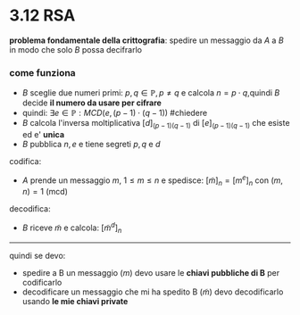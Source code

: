 # 3.12 RSA
**problema fondamentale della crittografia**: spedire un messaggio da $A$ a $B$ in modo che solo $B$ possa decifrarlo

### come funziona
* $B$ sceglie due numeri primi: $p,q \in \mathbb P, p\neq q$ e calcola $n=p \cdot q$,quindi $B$ decide **il numero da usare per cifrare**
* quindi: $\exists e \in \mathbb P: MCD(e,(p-1)\cdot(q-1))$  #chiedere
* $B$ calcola l'inversa moltiplicativa $[d]_{(p-1)(q-1)}$ di $[e]_{(p-1)(q-1)}$ che esiste ed e' **unica**
* $B$ pubblica $n,e$ e tiene segreti $p,q \text{ e } d$

codifica:
* $A$ prende un messaggio $m$, $1\leq m\leq n$ e spedisce: $[\tilde{m}]_{n} = [m^e]_{n}$ con $(m,n)=1$ (mcd)

decodifica:
* $B$ riceve $\tilde{m}$ e calcola: $[\tilde{m}^d]_{n}$

---
quindi se devo:
* spedire a B un messaggio ($m$) devo usare le **chiavi pubbliche di B** per codificarlo
* decodificare un messaggio che mi ha spedito B ($\tilde{m}$) devo decodificarlo usando **le mie chiavi private**